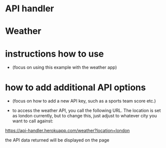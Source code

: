 # API handler


# Weather


# instructions how to use
- (focus on using this example with the weather app)

# how to add additional API options
- (focus on how to add a new API key, such as a sports team score etc.)


- to access the weather API, you call the following URL. The location is set as london currently, but to change this, just adjust to whatever city you want to call against:

https://api-handler.herokuapp.com/weather?location=london

the API data returned will be displayed on the page

